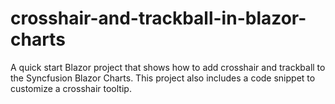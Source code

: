 # crosshair-and-trackball-in-blazor-charts
A quick start Blazor project that shows how to add crosshair and trackball to the Syncfusion Blazor Charts. This project also includes a code snippet to customize a crosshair tooltip.
